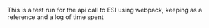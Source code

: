This is a test run for the api call to ESI using webpack, keeping as a reference and a log of time spent